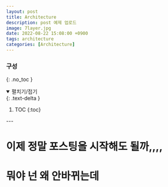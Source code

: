 ```yaml
---
layout: post
title: Architecture
description: post 예제 업로드
image: 7layer.jpg
date: 2022-08-22 15:08:00 +0900
tags: architecture
categories: [Architecture]
---
```

### **구성**
{: .no_toc }
<details open markdown="block">
 <summary>펼치기/접기</summary>
 {: .text-delta }

1. TOC
{:toc}
</details>
---

# 이제 정말 포스팅을 시작해도 될까,,,,
# 뭐야 넌 왜 안바뀌는데